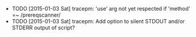 * TODO [2015-01-03 Sat] tracepm: 'use' arg not yet respected if 'method' =~ /prereqscanner/
* TODO [2015-01-03 Sat] tracepm: Add option to silent STDOUT and/or STDERR output of script?
